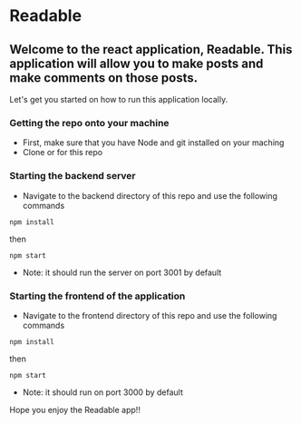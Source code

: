 # Readable

## Welcome to the react application, Readable. This application will allow you to make posts and make comments on those posts.
Let's get you started on how to run this application locally.

### Getting the repo onto your machine
* First, make sure that you have Node and git installed on your maching
* Clone or for this repo

### Starting the backend server
* Navigate to the backend directory of this repo and use the following commands
```
npm install
```
then
```
npm start
```
* Note: it should run the server on port 3001 by default

### Starting the frontend of the application
* Navigate to the frontend directory of this repo and use the following commands
```
npm install
```
then
```
npm start
```
* Note: it should run on port 3000 by default

Hope you enjoy the Readable app!!
